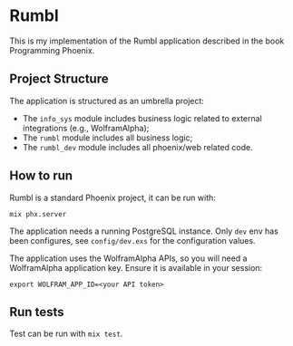 # Rumbl

This is my implementation of the Rumbl application described in the book Programming Phoenix.

## Project Structure

The application is structured as an umbrella project:

* The `info_sys` module includes business logic related to external integrations (e.g., WolframAlpha);
* The `rumbl` module includes all business logic;
* The `rumbl_dev` module includes all phoenix/web related code.

## How to run

Rumbl is a standard Phoenix project, it can be run with:

```
mix phx.server
```

The application needs a running PostgreSQL instance. Only `dev` env has been configures, see `config/dev.exs` for the configuration values.

The application uses the WolframAlpha APIs, so you will need a WolframAlpha application key. Ensure it is available in your session:

```
export WOLFRAM_APP_ID=<your API token>
```

## Run tests

Test can be run with `mix test`.


